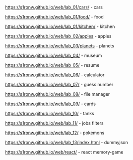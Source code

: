 https://s1ronw.github.io/web/lab_01/cars/ - cars

https://s1ronw.github.io/web/lab_01/food/ - food 

https://s1ronw.github.io/web/lab_01/kitchen/ - kitchen

https://s1ronw.github.io/web/lab_02/apples - apples

https://s1ronw.github.io/web/lab_03/planets - planets

https://s1ronw.github.io/web/lab_04/ - museum

https://s1ronw.github.io/web/lab_05/ - resume

https://s1ronw.github.io/web/lab_06/ - calculator

https://s1ronw.github.io/web/lab_07/ - guess number

https://s1ronw.github.io/web/lab_08/ - file manager

https://s1ronw.github.io/web/lab_09/ - cards

https://s1ronw.github.io/web/lab_10/ - tanks

https://s1ronw.github.io/web/lab_11/ - jobs filters

https://s1ronw.github.io/web/lab_12/ - pokemons

https://s1ronw.github.io/web/lab_13/index.html - dummyjson

https://s1ronw.github.io/web/react/ - react memory-game
